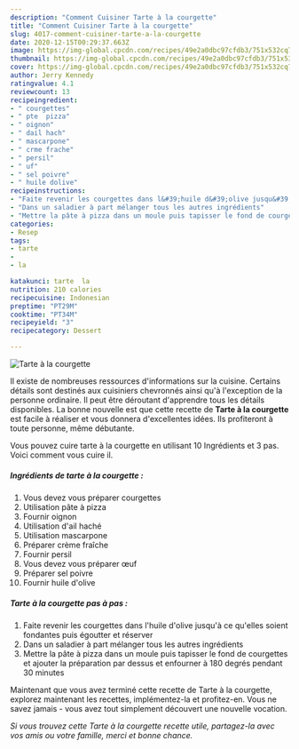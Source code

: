 ```yaml
---
description: "Comment Cuisiner Tarte à la courgette"
title: "Comment Cuisiner Tarte à la courgette"
slug: 4017-comment-cuisiner-tarte-a-la-courgette
date: 2020-12-15T00:29:37.663Z
image: https://img-global.cpcdn.com/recipes/49e2a0dbc97cfdb3/751x532cq70/tarte-a-la-courgette-photo-principale-de-la-recette.jpg
thumbnail: https://img-global.cpcdn.com/recipes/49e2a0dbc97cfdb3/751x532cq70/tarte-a-la-courgette-photo-principale-de-la-recette.jpg
cover: https://img-global.cpcdn.com/recipes/49e2a0dbc97cfdb3/751x532cq70/tarte-a-la-courgette-photo-principale-de-la-recette.jpg
author: Jerry Kennedy
ratingvalue: 4.1
reviewcount: 13
recipeingredient:
- " courgettes"
- " pte  pizza"
- " oignon"
- " dail hach"
- " mascarpone"
- " crme frache"
- " persil"
- " uf"
- " sel poivre"
- " huile dolive"
recipeinstructions:
- "Faite revenir les courgettes dans l&#39;huile d&#39;olive jusqu&#39;à ce qu&#39;elles soient fondantes puis égoutter et réserver"
- "Dans un saladier à part mélanger tous les autres ingrédients"
- "Mettre la pâte à pizza dans un moule puis tapisser le fond de courgettes et ajouter la préparation par dessus et enfourner à 180 degrés pendant 30 minutes"
categories:
- Resep
tags:
- tarte
- 
- la

katakunci: tarte  la 
nutrition: 210 calories
recipecuisine: Indonesian
preptime: "PT29M"
cooktime: "PT34M"
recipeyield: "3"
recipecategory: Dessert

---
```



![Tarte à la courgette](https://img-global.cpcdn.com/recipes/49e2a0dbc97cfdb3/751x532cq70/tarte-a-la-courgette-photo-principale-de-la-recette.jpg)

Il existe de nombreuses ressources d'informations sur la cuisine. Certains détails sont destinés aux cuisiniers chevronnés ainsi qu'à l'exception de la personne ordinaire. Il peut être déroutant d'apprendre tous les détails disponibles. La bonne nouvelle est que cette recette de <strong> Tarte à la courgette </strong> est facile à réaliser et vous donnera d'excellentes idées. Ils profiteront à toute personne, même débutante.

<!--inarticleads1-->

Vous pouvez cuire tarte à la courgette en utilisant 10 Ingrédients et 3 pas. Voici comment vous cuire il.

##### Ingrédients de tarte à la courgette :

1. Vous devez vous préparer  courgettes
1. Utilisation  pâte à pizza
1. Fournir  oignon
1. Utilisation  d&#39;ail haché
1. Utilisation  mascarpone
1. Préparer  crème fraîche
1. Fournir  persil
1. Vous devez vous préparer  œuf
1. Préparer  sel poivre
1. Fournir  huile d&#39;olive




<!--inarticleads2-->

##### Tarte à la courgette pas à pas :

1. Faite revenir les courgettes dans l&#39;huile d&#39;olive jusqu&#39;à ce qu&#39;elles soient fondantes puis égoutter et réserver
1. Dans un saladier à part mélanger tous les autres ingrédients
1. Mettre la pâte à pizza dans un moule puis tapisser le fond de courgettes et ajouter la préparation par dessus et enfourner à 180 degrés pendant 30 minutes




<!--inarticleads1-->

<p>
Maintenant que vous avez terminé cette recette de Tarte à la courgette, explorez maintenant les recettes, implémentez-la et profitez-en. Vous ne savez jamais - vous avez tout simplement découvert une nouvelle vocation.
</p>

<p>
<i>Si vous trouvez cette Tarte à la courgette recette utile, partagez-la avec vos amis ou votre famille, merci et bonne chance.</i>
</p>
